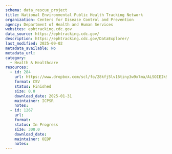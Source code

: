 ```yaml
---
schema: data_rescue_project 
title: National Environmental Public Health Tracking Network
organization: Centers for Disease Control and Prevention
agency: Department of Health and Human Services
websites: ephtracking.cdc.gov
data_source: https://ephtracking.cdc.gov/
description: https://ephtracking.cdc.gov/DataExplorer/
last_modified: 2025-09-02
metadata_available: No
metadata_url: 
category:
  - Health & Healthcare 
resources:
  - id: 284
    url: https://www.dropbox.com/scl/fo/28kfj5lv16tiny3w9x7ma/ALSOIEIkSyHU3gBGMdlMHgQ?rlkey=riua2mnmvjsj1cbiias713um6&dl=0
    format: CSV
    status: Finished
    size: 0.0
    download_date: 2025-01-31
    maintainer: ICPSR
    notes: 
  - id: 1267
    url: 
    format: 
    status: In Progress
    size: 300.0
    download_date: 
    maintainer: OEDP
    notes: 
---
```

